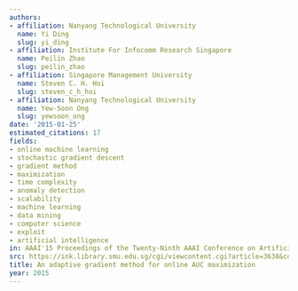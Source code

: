 ```yaml
---
authors:
- affiliation: Nanyang Technological University
  name: Yi Ding
  slug: yi_ding
- affiliation: Institute For Infocomm Research Singapore
  name: Peilin Zhao
  slug: peilin_zhao
- affiliation: Singapore Management University
  name: Steven C. H. Hoi
  slug: steven_c_h_hoi
- affiliation: Nanyang Technological University
  name: Yew-Soon Ong
  slug: yewsoon_ong
date: '2015-01-25'
estimated_citations: 17
fields:
- online machine learning
- stochastic gradient descent
- gradient method
- maximization
- time complexity
- anomaly detection
- scalability
- machine learning
- data mining
- computer science
- exploit
- artificial intelligence
in: AAAI'15 Proceedings of the Twenty-Ninth AAAI Conference on Artificial Intelligence
src: https://ink.library.smu.edu.sg/cgi/viewcontent.cgi?article=3638&context=sis_research
title: An adaptive gradient method for online AUC maximization
year: 2015
---
```

